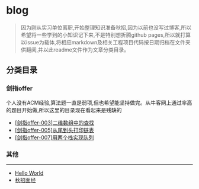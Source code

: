 # blog
 >因为刚从实习单位离职,开始整理知识准备秋招,因为以前也没写过博客,所以希望将一些学到的小知识记下来,不是特别想折腾github pages,所以就打算以issue为载体,将相应markdown及相关工程项目代码按日期归档在文件夹供翻阅,并以此readme文件作为文章分类目录。

分类目录
---
### 剑指offer
个人没有ACM经验,算法题一直是弱项,但也希望能坚持做完。从牛客网上通过率高的题目开始做,所以这里的目录现在看起来是残缺的

- [[剑指offer-003]二维数组中的查找](https://github.com/oneone1995/blog/issues/3)
- [[剑指offer-005]从尾到头打印链表](https://github.com/oneone1995/blog/issues/5)
- [[剑指offer-007]用两个栈实现队列](https://github.com/oneone1995/blog/issues/2)

### 其他
---
 - [Hello World](https://github.com/oneone1995/blog/issues/1)
 - [秋招面经](https://github.com/oneone1995/blog/issues/4)